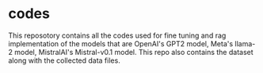 # codes
This reposotory contains all the codes used for fine tuning and rag implementation of the models that are OpenAI's GPT2 model, Meta's llama-2 model, MistralAI's Mistral-v0.1 model.
This repo also contains the dataset along with the collected data files.
 
